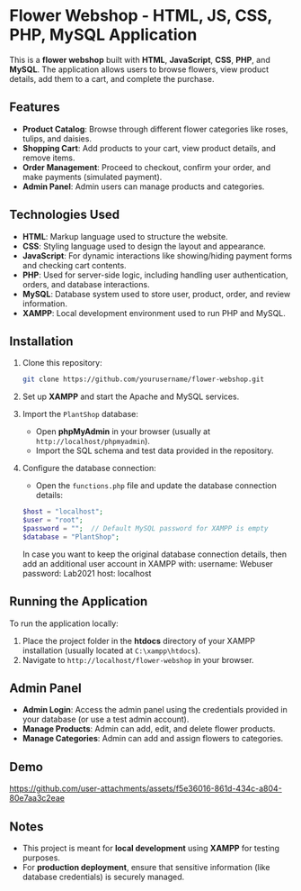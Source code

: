 # Flower Webshop - HTML, JS, CSS, PHP, MySQL Application

This is a **flower webshop** built with **HTML**, **JavaScript**, **CSS**, **PHP**, and **MySQL**. The application allows users to browse flowers, view product details, add them to a cart, and complete the purchase.

## Features

- **Product Catalog**: Browse through different flower categories like roses, tulips, and daisies.
- **Shopping Cart**: Add products to your cart, view product details, and remove items.
- **Order Management**: Proceed to checkout, confirm your order, and make payments (simulated payment).
- **Admin Panel**: Admin users can manage products and categories.

## Technologies Used

- **HTML**: Markup language used to structure the website.
- **CSS**: Styling language used to design the layout and appearance.
- **JavaScript**: For dynamic interactions like showing/hiding payment forms and checking cart contents.
- **PHP**: Used for server-side logic, including handling user authentication, orders, and database interactions.
- **MySQL**: Database system used to store user, product, order, and review information.
- **XAMPP**: Local development environment used to run PHP and MySQL.

## Installation

1. Clone this repository:
    ```bash
    git clone https://github.com/yourusername/flower-webshop.git
    ```

2. Set up **XAMPP** and start the Apache and MySQL services.

3. Import the `PlantShop` database:
    - Open **phpMyAdmin** in your browser (usually at `http://localhost/phpmyadmin`).
    - Import the SQL schema and test data provided in the repository.

4. Configure the database connection:
    - Open the `functions.php` file and update the database connection details:
    ```php
    $host = "localhost";
    $user = "root";
    $password = "";  // Default MySQL password for XAMPP is empty
    $database = "PlantShop";
    ```

    In case you want to keep the original database connection details, then add an additional user account in XAMPP with:
     username: Webuser
     password: Lab2021
     host: localhost

## Running the Application

To run the application locally:
1. Place the project folder in the **htdocs** directory of your XAMPP installation (usually located at `C:\xampp\htdocs`).
2. Navigate to `http://localhost/flower-webshop` in your browser.

## Admin Panel

- **Admin Login**: Access the admin panel using the credentials provided in your database (or use a test admin account).
- **Manage Products**: Admin can add, edit, and delete flower products.
- **Manage Categories**: Admin can add and assign flowers to categories.

## Demo

https://github.com/user-attachments/assets/f5e36016-861d-434c-a804-80e7aa3c2eae

## Notes

- This project is meant for **local development** using **XAMPP** for testing purposes.
- For **production deployment**, ensure that sensitive information (like database credentials) is securely managed.
